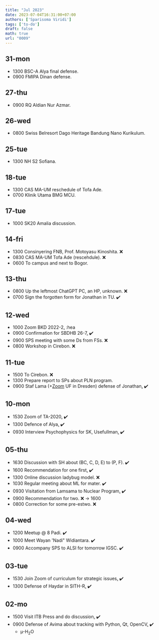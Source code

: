 ```yaml
---
title: "Jul 2023"
date: 2023-07-04T16:31:00+07:00
authors: ['Sparisoma Viridi']
tags: ['to-do']
draft: false
math: true
url: "0009"
---
```

## 31-mon
+ 1300 BSC-A Alya final defense.
+ 0900 FMIPA Dinan defense.


## 27-thu
+ 0900 RQ Aldian Nur Azmar.


## 26-wed
+ 0800 Swiss Belresort Dago Heritage Bandung Nano Kurikulum.


## 25-tue
+ 1300 NH S2 Sofiana.


## 18-tue
+ 1300 CAS MA-UM reschedule of Tofa Ade.
+ 0700 Klinik Utama BMG MCU.


## 17-tue
+ 1000 SK20 Amalia discussion.


## 14-fri
+ 1300 Consinyering FNB, Prof. Motoyasu Kinoshita. :x:
+ 0830 CAS MA-UM Tofa Ade (rescehdule). :x:
+ 0600 To campus and next to Bogor.


## 13-thu
+ 0800 Up the leftmost ChatGPT PC, an HP, unknown. :x:
+ 0700 Sign the forgotten form for Jonathan in TU. :heavy_check_mark:


## 12-wed
+ 1000 Zoom BKD 2022-2[.](https://bit.ly/PengisianBKD) :hea
+ 0900 Confirmation for SBDHB 26-7[.](https://bit.ly/WS_Kurikulum_Nano) :heavy_check_mark:
+ 0900 SPS meeting with some Ds from FSs. :x:
+ 0800 Workshop in Cirebon. :x:


## 11-tue
+ 1500 To Cirebon. :x:
+ 1300 Prepare report to SPs about PLN program.
+ 0900 Staf Lama (+[Zoom](https://itb-ac-id.zoom.us/j/92055317614) UF in Dresden) defense of Jonathan[.](https://www.instagram.com/p/CuimIPavZZ6/) :heavy_check_mark:


## 10-mon
+ 1530 Zoom of TA-2020[.](https://itb-ac-id.zoom.us/j/95067801474) :heavy_check_mark:
+ 1300 Defence of Alya[.](https://www.instagram.com/p/CuhVfHQvdst/) :heavy_check_mark:
+ 0930 Interview Psychophysics for SK, Usefullman[.](https://itb-ac-id.zoom.us/j/93983775211) :heavy_check_mark:


## 05-thu
+ 1630 Discussion with SH about (BC, C, D, E) to (P, F). :heavy_check_mark:
+ 1600 Recommendation for one first[.](https://osf.io/8b23r/) :heavy_check_mark:
+ 1300 Online discussion ladybug model. :x:
+ 1030 Regular meeting about ML for mater. :heavy_check_mark:
+ 0930 Visitation from Lamsama to Nuclear Program[.](https://www.instagram.com/p/CuVuTr6PGtZ/) :heavy_check_mark:
+ 0900 Recommendation for two. :x: &rightarrow; 1600
+ 0800 Correction for some pre-estwo. :x:


## 04-wed
+ 1200 Meetup @ 8 Padi. :heavy_check_mark:
+ 1000 Meet Wayan 'Nadi" Widiantara. :heavy_check_mark:
+ 0900 Accompany SPS to ALSI for tomorrow IGSC. :heavy_check_mark:


## 03-tue
+ 1530 Join Zoom of curriculum for strategic issues[.](https://itb-ac-id.zoom.us/j/97974928600) :heavy_check_mark:
+ 1300 Defense of Haydar in SITH-R[.](https://www.instagram.com/p/CuQ-ejDv3FD/) :heavy_check_mark:


## 02-mo
+ 1500 Visit ITB Press and do discussion[.](https://www.itbpress.id/) :heavy_check_mark:
+ 0900 Defense of Avima about tracking with Python, Qt, OpenCV[.](https://www.instagram.com/p/CuT8Z68vlKd/) :heavy_check_mark:
  + &micro;-H$_2$O
